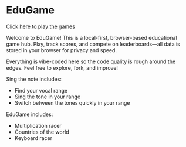 # EduGame

[Click here to play the games](https://verticelo.github.io/vibegames)


Welcome to EduGame! This is a local-first, browser-based educational game hub. Play, track scores, and compete on leaderboards—all data is stored in your browser for privacy and speed.

Everything is vibe-coded here so the code quality is rough around the edges. Feel free to explore, fork, and improve!

Sing the note includes:
 - Find your vocal range
 - Sing the tone in your range
 - Switch between the tones quickly in your range

EduGame includes:
 - Multiplication racer
 - Countries of the world
 - Keyboard racer

